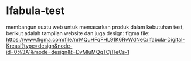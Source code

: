 # Ifabula-test

membangun suatu web untuk memasarkan produk dalam kebutuhan test, berikut adalah tampilan website dan juga design:
figma file: https://www.figma.com/file/nrMQuHFqFHL91K6RvWdNeO/Ifabula-Digital-Kreasi?type=design&node-id=0%3A1&mode=design&t=DvMluMQqTCjTleCs-1
